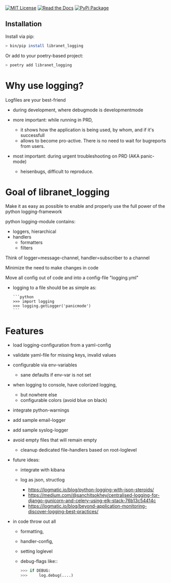 [![MIT License](https://img.shields.io/badge/license-MIT-blue.svg)](https://github.com/libranet/libranet-logging/blob/main/docs/license.md) [![Read the Docs](https://readthedocs.org/projects/libranet-logging/badge/?version=latest)](https://libranet-logging.readthedocs.io/en/latest/) [![PyPi Package](https://img.shields.io/pypi/v/libranet-logging?color=%2334D058&label=pypi%20package)](https://pypi.org/project/libranet-logging/)


## Installation

Install via pip:

```bash
> bin/pip install libranet_logging
```

Or add to your poetry-based project:

```bash
> poetry add libranet_logging
```


# Why use logging?

Logfiles are your best-friend

  - during development, where debugmode is developmentmode

  - more important: while running in PRD,
    - it shows how the application is being used, by whom, and if it's successfull
    - allows to become pro-active. There is no need to wait for bugreports from users.

  - most important: during urgent troubleshooting on PRD (AKA panic-mode)
    - heisenbugs,  difficult to reproduce.


# Goal of libranet_logging

Make it as easy as possible to enable and properly use the full power of the python logging-framework

python logging-module contains:
  - loggers, hierarchical
  - handlers
    - formatters
    - filters

Think of logger=message-channel, handler=subscriber to a channel

Minimize the need to make changes in code

Move all config out of code and into a config-file "logging.yml"

  - logging to a file should be as simple as:

        ```python
        >>> import logging
        >>> logging.getLogger('panicmode')
        ```

# Features

 - load logging-configuration from a yaml-config

 - validate yaml-file for missing keys, invalid values

 - configurable via env-variables
   - sane defaults if env-var is not set

 - when logging to console, have colorized logging,
   - but nowhere else
   - configurable colors (avoid blue on black)

 - integrate python-warnings
 - add sample email-logger
 - add sample syslog-logger

 - avoid empty files that will remain empty
   - cleanup dedicated file-handlers based on root-loglevel

 - future ideas:
   - integrate with kibana
   - log as json, structlog

       - https://logmatic.io/blog/python-logging-with-json-steroids/
       - https://medium.com/@sanchitsokhey/centralised-logging-for-django-gunicorn-and-celery-using-elk-stack-76b13c54414c
       - https://logmatic.io/blog/beyond-application-monitoring-discover-logging-best-practices/


 - in code throw out all
   - formatting,
   - handler-config,
   - setting loglevel
   - debug-flags like::

        ```python
        >>> if DEBUG:
        >>>     log.debug(....)
        ```
